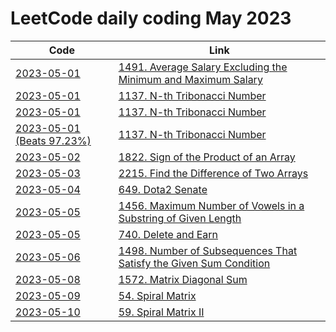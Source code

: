 # LeetCode daily coding May 2023

| Code                                                  | Link                                                                                                                                                           |
|-------------------------------------------------------|----------------------------------------------------------------------------------------------------------------------------------------------------------------|
| [2023-05-01](src/LeetCode01491.java)                  | [1491. Average Salary Excluding the Minimum and Maximum Salary](https://leetcode.com/problems/average-salary-excluding-the-minimum-and-maximum-salary/)        |
| [2023-05-01](src/LeetCode01137.java)                  | [1137. N-th Tribonacci Number](https://leetcode.com/problems/n-th-tribonacci-number/)                                                                          |
| [2023-05-01](src/LeetCode01137_2.java)                | [1137. N-th Tribonacci Number](https://leetcode.com/problems/n-th-tribonacci-number/)                                                                          |
| [2023-05-01 (Beats 97.23%)](src/LeetCode01137_3.java) | [1137. N-th Tribonacci Number](https://leetcode.com/problems/n-th-tribonacci-number/)                                                                          |
| [2023-05-02](src/LeetCode01822.java)                  | [1822. Sign of the Product of an Array](https://leetcode.com/problems/sign-of-the-product-of-an-array)                                                         |
| [2023-05-03](src/LeetCode02215.java)                  | [2215. Find the Difference of Two Arrays](https://leetcode.com/problems/find-the-difference-of-two-arrays/)                                                    |
| [2023-05-04](src/LeetCode00649.java)                  | [649. Dota2 Senate](https://leetcode.com/problems/dota2-senate/)                                                                                               |
| [2023-05-05](src/LeetCode01456.java)                  | [1456. Maximum Number of Vowels in a Substring of Given Length](https://leetcode.com/problems/maximum-number-of-vowels-in-a-substring-of-given-length/)        |
| [2023-05-05](src/LeetCode00740.java)                  | [740. Delete and Earn](https://leetcode.com/problems/delete-and-earn/)                                                                                         |
| [2023-05-06](src/LeetCode01498.java)                  | [1498. Number of Subsequences That Satisfy the Given Sum Condition](https://leetcode.com/problems/number-of-subsequences-that-satisfy-the-given-sum-condition) |
| [2023-05-08](src/LeetCode01572.java)                  | [1572. Matrix Diagonal Sum](https://leetcode.com/problems/matrix-diagonal-sum/)                                                                                |
| [2023-05-09](src/LeetCode00054.java)                  | [54. Spiral Matrix](https://leetcode.com/problems/spiral-matrix/)                                                                                              |
| [2023-05-10](src/LeetCode00059.java)                  | [59. Spiral Matrix II](https://leetcode.com/problems/spiral-matrix-ii/)                                                                                        |
